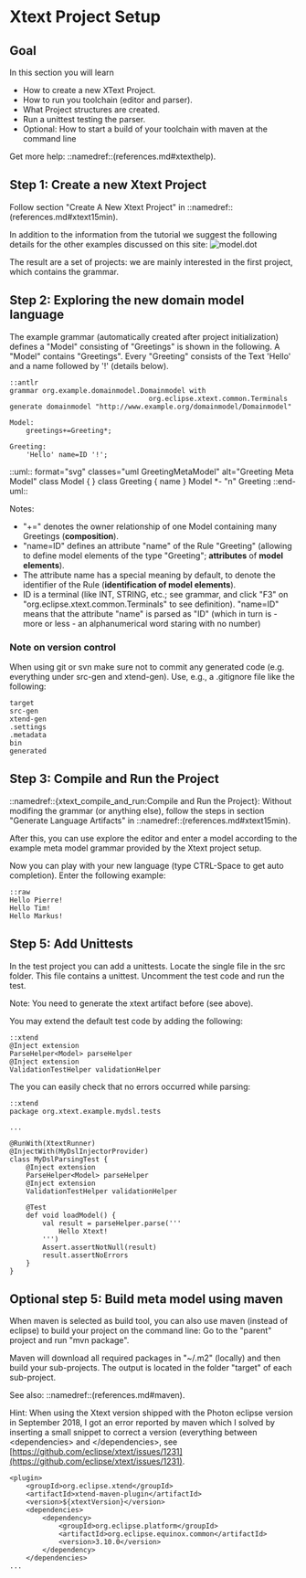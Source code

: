 # Xtext Project Setup

## Goal

In this section you will learn

 * How to create a new XText Project.
 * How to run you toolchain (editor and parser).
 * What Project structures are created.
 * Run a unittest testing the parser.
 * Optional: How to start a build of your toolchain with maven at the 
   command line

Get more help: ::namedref::(references.md#xtexthelp).

## Step 1: Create a new Xtext Project

Follow section "Create A New Xtext Project"
in ::namedref::(references.md#xtext15min).

In addition to the information from the tutorial we
suggest the following details for the other examples
discussed on this site:
![model.dot](images/xtext_new_project2.png "xtext_new_project2.png")

The result are a set of projects: we are mainly interested in the
first project, which contains the grammar.

## Step 2: Exploring the new domain model language

The example grammar (automatically created after project
initialization) defines a "Model" consisting of 
"Greetings" is shown in the following. A "Model" contains "Greetings".
Every "Greeting" consists of the Text 'Hello' and a name followed by '!'
(details below).

    ::antlr
    grammar org.example.domainmodel.Domainmodel with
                                      org.eclipse.xtext.common.Terminals
    generate domainmodel "http://www.example.org/domainmodel/Domainmodel"

    Model:
        greetings+=Greeting*;
      
    Greeting:
        'Hello' name=ID '!';


::uml:: format="svg" classes="uml GreetingMetaModel" alt="Greeting Meta Model"
class Model {
}
class Greeting {
  name
}
Model *- "n" Greeting
::end-uml::

Notes:

 * "+=" denotes the owner relationship of one Model containing many Greetings 
    (__composition__).
 * "name=ID" defines an attribute "name" of the Rule "Greeting" (allowing to 
    define model elements of the type "Greeting"; __attributes__ of 
    __model elements__).
 * The attribute name has a special meaning by default, to denote the 
    identifier of the Rule (__identification of model elements__).
 * ID is a terminal (like INT, STRING, etc.; see grammar, and click "F3" on
      "org.eclipse.xtext.common.Terminals" to see definition).
   "name=ID" means that the attribute "name" is parsed as "ID" (which in turn
   is - more or less - an alphanumerical word staring with no number)

### Note on version control

When using git or svn make sure not to commit any generated code
(e.g. everything under src-gen and xtend-gen). Use, e.g., a .gitignore file
like the following:

    target
    src-gen
    xtend-gen
    .settings
    .metadata
    bin
    generated

## Step 3: Compile and Run the Project
::namedref::{xtext_compile_and_run:Compile and Run the Project}: Without 
modifing the grammar (or anything else), follow the steps in
section "Generate Language Artifacts" in 
::namedref::(references.md#xtext15min).

After this, you can use explore the editor and enter a model according to 
the example meta model grammar provided by the Xtext project setup. 

Now you can play with your new language (type CTRL-Space to get auto
completion). Enter the following example:

    ::raw
    Hello Pierre!
    Hello Tim!
    Hello Markus!

## Step 5: Add Unittests

In the test project you can add a unittests. Locate the single file in
the src folder. This file contains a unittest. Uncomment the test code and
run the test. 

Note: You need to generate the xtext artifact before (see above).


You may extend the default test code by adding the following:

    ::xtend
    @Inject extension
    ParseHelper<Model> parseHelper
    @Inject extension
    ValidationTestHelper validationHelper

The you can easily check that no errors occurred while parsing:

    ::xtend
    package org.xtext.example.mydsl.tests
    
    ...
        
    @RunWith(XtextRunner)
    @InjectWith(MyDslInjectorProvider)
    class MyDslParsingTest {
        @Inject extension
        ParseHelper<Model> parseHelper
        @Inject extension
        ValidationTestHelper validationHelper
        
        @Test
        def void loadModel() {
            val result = parseHelper.parse('''
                Hello Xtext!
            ''')
            Assert.assertNotNull(result)
            result.assertNoErrors
        }
    }

## Optional step 5: Build meta model using maven

When maven is selected as build tool, you can also use maven (instead of
eclipse) to build your project on the command line: Go to the "parent" 
project and run "mvn package".

Maven will download all required packages in "~/.m2" (locally) and then build 
your sub-projects. The output is located in the folder "target" of each 
sub-project.

See also: ::namedref::(references.md#maven).

Hint: When using the Xtext version shipped with the Photon eclipse version 
in September 2018, I got an error reported by maven which I solved by inserting 
a small snippet to correct
a version (everything between <dependencies\> and </dependencies\>,
see [https://github.com/eclipse/xtext/issues/1231](https://github.com/eclipse/xtext/issues/1231).

    <plugin>
        <groupId>org.eclipse.xtend</groupId>
        <artifactId>xtend-maven-plugin</artifactId>
        <version>${xtextVersion}</version>
        <dependencies>
            <dependency>
                <groupId>org.eclipse.platform</groupId>
                <artifactId>org.eclipse.equinox.common</artifactId>
                <version>3.10.0</version>
            </dependency>
        </dependencies>
    ...
